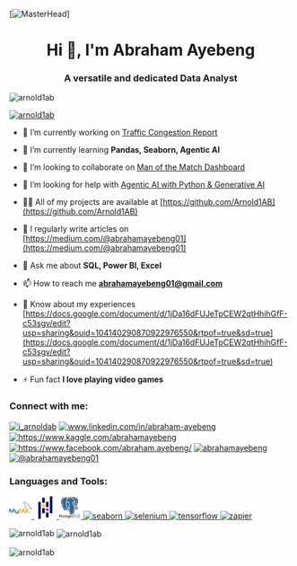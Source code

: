 [![MasterHead](https://encrypted-tbn0.gstatic.com/images?q=tbn%3AANd9GcSwfYls_ejHQ_D_RxjOrOOtyLXxGo7ohDul1A&s)]

<h1 align="center">Hi 👋, I'm Abraham Ayebeng</h1>
<h3 align="center">A versatile and dedicated Data Analyst</h3>

<p align="left"> <img src="https://komarev.com/ghpvc/?username=arnold1ab&label=Profile%20views&color=0e75b6&style=flat" alt="arnold1ab" /> </p>

<p align="left"> <a href="https://github.com/ryo-ma/github-profile-trophy"><img src="https://github-profile-trophy.vercel.app/?username=arnold1ab" alt="arnold1ab" /></a> </p>

- 🔭 I’m currently working on [Traffic Congestion Report](https://1drv.ms/u/c/41bf89dff0be5081/ESLJph-zC_RPsvV53DMdbzwBlRqggbElu_OHt22djZ7JVw?e=Aae5q1)

- 🌱 I’m currently learning **Pandas, Seaborn, Agentic AI**

- 👯 I’m looking to collaborate on [Man of the Match Dashboard](https://3g725c-my.sharepoint.com/:u:/g/personal/arnoldab_3g725c_onmicrosoft_com/EX12vcTDpx9HmCOeKsJlPqABM8vtwHoNKK2pWPMEZVNwOQ?e=d1eUYU)

- 🤝 I’m looking for help with [Agentic AI with Python & Generative AI](https://colab.research.google.com/drive/1c8E2OxvBSwcgT0ldiBXDxhoW756I9iva)

- 👨‍💻 All of my projects are available at [https://github.com/Arnold1AB](https://github.com/Arnold1AB)

- 📝 I regularly write articles on [https://medium.com/@abrahamayebeng01](https://medium.com/@abrahamayebeng01)

- 💬 Ask me about **SQL, Power BI, Excel**

- 📫 How to reach me **abrahamayebeng01@gmail.com**

- 📄 Know about my experiences [https://docs.google.com/document/d/1jDa16dFUJeTpCEW2qtHhihGfF-c53sgv/edit?usp=sharing&ouid=104140290870922976550&rtpof=true&sd=true](https://docs.google.com/document/d/1jDa16dFUJeTpCEW2qtHhihGfF-c53sgv/edit?usp=sharing&ouid=104140290870922976550&rtpof=true&sd=true)

- ⚡ Fun fact **I love playing video games**

<h3 align="left">Connect with me:</h3>
<p align="left">
<a href="https://twitter.com/i_arnoldab" target="blank"><img align="center" src="https://raw.githubusercontent.com/rahuldkjain/github-profile-readme-generator/master/src/images/icons/Social/twitter.svg" alt="i_arnoldab" height="30" width="40" /></a>
<a href="https://linkedin.com/in/www.linkedin.com/in/abraham-ayebeng" target="blank"><img align="center" src="https://raw.githubusercontent.com/rahuldkjain/github-profile-readme-generator/master/src/images/icons/Social/linked-in-alt.svg" alt="www.linkedin.com/in/abraham-ayebeng" height="30" width="40" /></a>
<a href="https://kaggle.com/https://www.kaggle.com/abrahamayebeng" target="blank"><img align="center" src="https://raw.githubusercontent.com/rahuldkjain/github-profile-readme-generator/master/src/images/icons/Social/kaggle.svg" alt="https://www.kaggle.com/abrahamayebeng" height="30" width="40" /></a>
<a href="https://fb.com/https://www.facebook.com/abraham.ayebeng/" target="blank"><img align="center" src="https://raw.githubusercontent.com/rahuldkjain/github-profile-readme-generator/master/src/images/icons/Social/facebook.svg" alt="https://www.facebook.com/abraham.ayebeng/" height="30" width="40" /></a>
<a href="https://instagram.com/abrahamayebeng" target="blank"><img align="center" src="https://raw.githubusercontent.com/rahuldkjain/github-profile-readme-generator/master/src/images/icons/Social/instagram.svg" alt="abrahamayebeng" height="30" width="40" /></a>
<a href="https://medium.com/@abrahamayebeng01" target="blank"><img align="center" src="https://raw.githubusercontent.com/rahuldkjain/github-profile-readme-generator/master/src/images/icons/Social/medium.svg" alt="@abrahamayebeng01" height="30" width="40" /></a>
</p>

<h3 align="left">Languages and Tools:</h3>
<p align="left"> <a href="https://www.mysql.com/" target="_blank" rel="noreferrer"> <img src="https://raw.githubusercontent.com/devicons/devicon/master/icons/mysql/mysql-original-wordmark.svg" alt="mysql" width="40" height="40"/> </a> <a href="https://pandas.pydata.org/" target="_blank" rel="noreferrer"> <img src="https://raw.githubusercontent.com/devicons/devicon/2ae2a900d2f041da66e950e4d48052658d850630/icons/pandas/pandas-original.svg" alt="pandas" width="40" height="40"/> </a> <a href="https://www.postgresql.org" target="_blank" rel="noreferrer"> <img src="https://raw.githubusercontent.com/devicons/devicon/master/icons/postgresql/postgresql-original-wordmark.svg" alt="postgresql" width="40" height="40"/> </a> <a href="https://seaborn.pydata.org/" target="_blank" rel="noreferrer"> <img src="https://seaborn.pydata.org/_images/logo-mark-lightbg.svg" alt="seaborn" width="40" height="40"/> </a> <a href="https://www.selenium.dev" target="_blank" rel="noreferrer"> <img src="https://raw.githubusercontent.com/detain/svg-logos/780f25886640cef088af994181646db2f6b1a3f8/svg/selenium-logo.svg" alt="selenium" width="40" height="40"/> </a> <a href="https://www.tensorflow.org" target="_blank" rel="noreferrer"> <img src="https://www.vectorlogo.zone/logos/tensorflow/tensorflow-icon.svg" alt="tensorflow" width="40" height="40"/> </a> <a href="https://zapier.com" target="_blank" rel="noreferrer"> <img src="https://www.vectorlogo.zone/logos/zapier/zapier-icon.svg" alt="zapier" width="40" height="40"/> </a> </p>

<p><img align="left" src="https://github-readme-stats.vercel.app/api/top-langs?username=arnold1ab&show_icons=true&locale=en&layout=compact" alt="arnold1ab" /></p>

<p>&nbsp;<img align="center" src="https://github-readme-stats.vercel.app/api?username=arnold1ab&show_icons=true&locale=en" alt="arnold1ab" /></p>

<p><img align="center" src="https://github-readme-streak-stats.herokuapp.com/?user=arnold1ab&" alt="arnold1ab" /></p>

